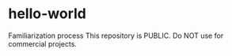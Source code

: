 # hello-world
Familiarization process
This repository is PUBLIC.  Do NOT use for commercial projects.
